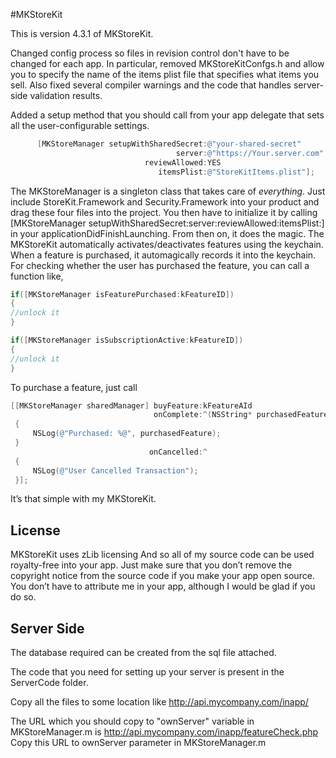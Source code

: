 #MKStoreKit

This is version 4.3.1 of MKStoreKit.

Changed config process so files in revision control don't have to be changed for each app.
In particular, removed MKStoreKitConfgs.h and allow you to specify the name of the items plist file that specifies what items you sell.
Also fixed several compiler warnings and the code that handles server-side validation results.

Added a setup method that you should call from your app delegate that sets all the user-configurable settings.
``` objective-c
      [MKStoreManager setupWithSharedSecret:@"your-shared-secret" 
                                     server:@"https://Your.server.com" // or nil if you don't do server-side receipt validations 
                              reviewAllowed:YES                        // see below regarding temporary free access to reviewers
                                 itemsPlist:@"StoreKitItems.plist"];   // name of the plist file specifying your sellable items
```                                 
  
The MKStoreManager is a singleton class that takes care of *everything*. Just include StoreKit.Framework and Security.Framework into your product and drag these four files into the project. You then have to initialize it by calling [MKStoreManager setupWithSharedSecret:server:reviewAllowed:itemsPlist:] in your applicationDidFinishLaunching. From then on, it does the magic. The MKStoreKit automatically activates/deactivates features using the keychain. When a feature is purchased, it automagically records it into the keychain. For checking whether the user has purchased the feature, you can call a function like,


``` objective-c
if([MKStoreManager isFeaturePurchased:kFeatureID])
{
//unlock it
}
```

``` objective-c
if([MKStoreManager isSubscriptionActive:kFeatureID])
{
//unlock it
}
```

To purchase a feature, just call

``` objective-c
[[MKStoreManager sharedManager] buyFeature:kFeatureAId 
                                onComplete:^(NSString* purchasedFeature)
 {
     NSLog(@"Purchased: %@", purchasedFeature);
 }
                               onCancelled:^
 {
     NSLog(@"User Cancelled Transaction");
 }];
```
It’s that simple with my MKStoreKit. 

## License 

MKStoreKit uses zLib licensing
And so all of my source code can be used royalty-free into your app. Just make sure that you don’t remove the copyright notice from the source code if you make your app open source. You don’t have to attribute me in your app, although I would be glad if you do so.

## Server Side

The database required can be created from the sql file attached.

The code that you need for setting up your server is present in the ServerCode folder. 

Copy all the files to some location like
http://api.mycompany.com/inapp/

The URL which you should copy to "ownServer" variable in MKStoreManager.m is http://api.mycompany.com/inapp/featureCheck.php
Copy this URL to ownServer parameter in MKStoreManager.m



